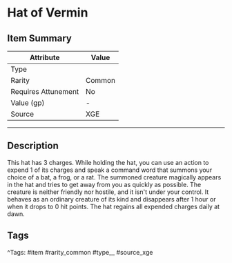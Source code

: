# Hat of Vermin

## Item Summary

| Attribute            | Value                        |
|----------------------|------------------------------|
| Type                 |   |
| Rarity               | Common             |
| Requires Attunement  | No                |
| Value (gp)           | -    |
| Source               | XGE |

---

## Description

This hat has 3 charges. While holding the hat, you can use an action to expend 1 of its charges and speak a command word that summons your choice of a bat, a frog, or a rat. The summoned creature magically appears in the hat and tries to get away from you as quickly as possible. The creature is neither friendly nor hostile, and it isn't under your control. It behaves as an ordinary creature of its kind and disappears after 1 hour or when it drops to 0 hit points. The hat regains all expended charges daily at dawn.

## Tags

^Tags: #item #rarity_common #type__ #source_xge